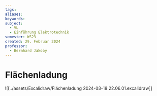 ```yaml
---
tags: 
aliases: 
keywords: 
subject:
  - VL
  - Einführung Elektrotechnik
semester: WS23
created: 29. Februar 2024
professor:
  - Bernhard Jakoby
---
```

 

# Flächenladung

![[../assets/Excalidraw/Flächenladung 2024-03-18 22.06.01.excalidraw]]